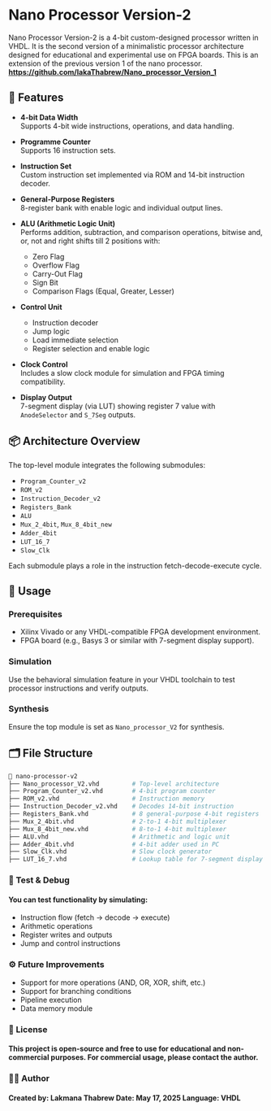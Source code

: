 # Nano Processor Version-2

Nano Processor Version-2 is a 4-bit custom-designed processor written in VHDL. It is the second version of a minimalistic processor architecture designed for educational and experimental use on FPGA boards. 
This is an extension of the previous version 1 of the nano processor. **https://github.com/lakaThabrew/Nano_processor_Version_1**

## 🧠 Features

- **4-bit Data Width**  
  Supports 4-bit wide instructions, operations, and data handling.

- **Programme Counter**  
  Supports 16 instruction sets.
    
- **Instruction Set**  
  Custom instruction set implemented via ROM and 14-bit instruction decoder.

- **General-Purpose Registers**  
  8-register bank with enable logic and individual output lines.

- **ALU (Arithmetic Logic Unit)**  
  Performs addition, subtraction, and comparison operations, bitwise and, or, not and right shifts till 2 positions with:
  - Zero Flag
  - Overflow Flag
  - Carry-Out Flag
  - Sign Bit
  - Comparison Flags (Equal, Greater, Lesser)

- **Control Unit**  
  - Instruction decoder
  - Jump logic
  - Load immediate selection
  - Register selection and enable logic

- **Clock Control**  
  Includes a slow clock module for simulation and FPGA timing compatibility.

- **Display Output**  
  7-segment display (via LUT) showing register 7 value with `AnodeSelector` and `S_7Seg` outputs.

## 📦 Architecture Overview

The top-level module integrates the following submodules:

- `Program_Counter_v2`
- `ROM_v2`
- `Instruction_Decoder_v2`
- `Registers_Bank`
- `ALU`
- `Mux_2_4bit`, `Mux_8_4bit_new`
- `Adder_4bit`
- `LUT_16_7`
- `Slow_Clk`

Each submodule plays a role in the instruction fetch-decode-execute cycle.

## 🔧 Usage

### Prerequisites
- Xilinx Vivado or any VHDL-compatible FPGA development environment.
- FPGA board (e.g., Basys 3 or similar with 7-segment display support).

### Simulation
Use the behavioral simulation feature in your VHDL toolchain to test processor instructions and verify outputs.

### Synthesis
Ensure the top module is set as `Nano_processor_V2` for synthesis.

## 🗂️ File Structure

```bash
📁 nano-processor-v2
├── Nano_processor_V2.vhd         # Top-level architecture
├── Program_Counter_v2.vhd        # 4-bit program counter
├── ROM_v2.vhd                    # Instruction memory
├── Instruction_Decoder_v2.vhd    # Decodes 14-bit instruction
├── Registers_Bank.vhd            # 8 general-purpose 4-bit registers
├── Mux_2_4bit.vhd                # 2-to-1 4-bit multiplexer
├── Mux_8_4bit_new.vhd            # 8-to-1 4-bit multiplexer
├── ALU.vhd                       # Arithmetic and logic unit
├── Adder_4bit.vhd                # 4-bit adder used in PC
├── Slow_Clk.vhd                  # Slow clock generator
├── LUT_16_7.vhd                  # Lookup table for 7-segment display
```

### 🧪 Test & Debug
#### You can test functionality by simulating:

- Instruction flow (fetch → decode → execute)
- Arithmetic operations
- Register writes and outputs
- Jump and control instructions

### ⚙️ Future Improvements
- Support for more operations (AND, OR, XOR, shift, etc.)
- Support for branching conditions
- Pipeline execution
- Data memory module

### 📜 License
#### This project is open-source and free to use for educational and non-commercial purposes. For commercial usage, please contact the author.

### 👨‍💻 Author
  #### Created by: Lakmana Thabrew           Date: May 17, 2025                 Language: VHDL
